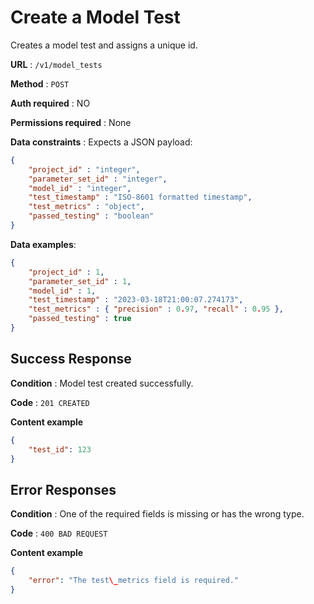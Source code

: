 # Create a Model Test
Creates a model test and assigns a unique id.

**URL** : `/v1/model_tests`

**Method** : `POST`

**Auth required** : NO

**Permissions required** : None

**Data constraints** : Expects a JSON payload:

```json
{
	"project_id" : "integer",
	"parameter_set_id" : "integer",
	"model_id" : "integer",
	"test_timestamp" : "ISO-8601 formatted timestamp",
	"test_metrics" : "object",
	"passed_testing" : "boolean"
}
```

**Data examples**:

```json
{
	"project_id" : 1,
	"parameter_set_id" : 1,
	"model_id" : 1,
	"test_timestamp" : "2023-03-18T21:00:07.274173",
	"test_metrics" : { "precision" : 0.97, "recall" : 0.95 },
	"passed_testing" : true
}
```

## Success Response

**Condition** : Model test created successfully.

**Code** : `201 CREATED`

**Content example**

```json
{
    "test_id": 123
}
```

## Error Responses

**Condition** : One of the required fields is missing or has the wrong type.

**Code** : `400 BAD REQUEST`

**Content example**

```json
{
    "error": "The test\_metrics field is required."
}
```